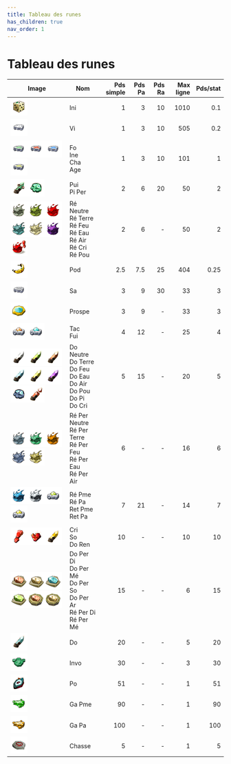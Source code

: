 ```yaml
---
title: Tableau des runes
has_children: true
nav_order: 1
---
```


# Tableau des runes

| Image 	| Nom                                                     	| Pds simple 	| Pds Pa 	| Pds Ra 	| Max ligne 	| Pds/stat 	|
|-------	|---------------------------------------------------------	|-----------:	|-------:	|-------:	|----------:	|---------:	|
| ![Rune Ini](assets/img/ini.png)| Ini                                                     	|          1 	|      3 	|     10 	|      1010 	|      0.1 	|
| ![Rune Vi](assets/img/vi.png)| Vi                                                      	|          1 	|      3 	|     10 	|       505 	|      0.2 	|
| ![Rune Fo](assets/img/fo.png)![Rune Ine](assets/img/ine.png)![Rune Cha](assets/img/cha.png)![Rune Age](assets/img/age.png)| Fo<br/>Ine<br/>Cha<br/>Age                                       	|          1 	|      3 	|     10 	|       101 	|        1 	|
| ![Rune Pui](assets/img/pui.png)![Rune Pi Per](assets/img/piper.png)| Pui<br/>Pi Per                                             	|          2 	|      6 	|     20 	|        50 	|        2 	|
| ![Rune Ré Neutre](assets/img/reneutre.png)![Rune Ré Terre](assets/img/reterre.png)![Rune Ré Feu](assets/img/refeu.png)![Rune Ré Eau](assets/img/reeau.png)![Rune Ré Air](assets/img/reair.png)![Rune Ré Pou](assets/img/repou.png)![Rune Ré Cri](assets/img/recri.png)| Ré Neutre<br/>Ré Terre<br/>Ré Feu<br/>Ré Eau<br/>Ré Air<br/>Ré Cri<br/>Ré Pou         	|          2 	|      6 	|      - 	|        50 	|        2 	|
| ![Rune Pod](assets/img/pod.png)| Pod                                                     	|        2.5 	|    7.5 	|     25 	|       404 	|     0.25 	|
| ![Rune Sa](assets/img/sa.png)| Sa                                                      	|          3 	|      9 	|     30 	|        33 	|        3 	|
| ![Rune Prospe](assets/img/prospe.png)| Prospe                                                  	|          3 	|      9 	|      - 	|        33 	|        3 	|
| ![Rune Tac](assets/img/tac.png)![Rune Fui](assets/img/fui.png)| Tac<br/>Fui                                                	|          4 	|     12 	|      - 	|        25 	|        4 	|
| ![Rune Do Neutre](assets/img/doneutre.png)![Rune Do Terre](assets/img/doterre.png)![Rune Do Feu](assets/img/dofeu.png)![Rune Do Eau](assets/img/doeau.png)![Rune Do Air](assets/img/doair.png)![Rune Do Pou](assets/img/dopou.png)![Rune Pi](assets/img/pi.png)![Rune Do Cri](assets/img/docri.png)| Do Neutre<br/>Do Terre<br/>Do Feu<br/>Do Eau<br/>Do Air<br/>Do Pou<br/>Do Pi<br/>Do Cri 	|          5 	|     15 	|      - 	|        20 	|        5 	|
| ![Rune Ré Per Neutre](assets/img/reperneutre.png)![Rune Ré Per Terre](assets/img/reperterre.png)![Rune Ré Per Feu](assets/img/reperfeu.png)![Rune Ré Per Eau](assets/img/repereau.png)![Rune Ré Per air](assets/img/reperair.png)| Ré Per Neutre<br/>Ré Per Terre<br/>Ré Per Feu<br/>Ré Per Eau<br/>Ré Per Air                     	|          6 	|      - 	|      - 	|        16 	|        6 	|
| ![Rune Ré Pa](assets/img/repa.png)![Rune Ré Pme](assets/img/repme.png)![Rune Ret Pme](assets/img/retpa.png)![Rune Ret Pme](assets/img/retpme.png)| Ré Pme<br/>Ré Pa<br/>Ret Pme<br/>Ret Pa                          	|          7 	|     21 	|      - 	|        14 	|        7 	|
| ![Rune Cri](assets/img/cri.png)![Rune So](assets/img/so.png)![Rune Do Ren](assets/img/doren.png)| Cri<br/>So<br/>Do Ren                                         	|         10 	|      - 	|      - 	|        10 	|       10 	|
| ![Rune Do Per Di](assets/img/doperdi.png)![Rune Do Per Mé](assets/img/doperme.png)![Rune Do Per So](assets/img/doperso.png)![Rune Do Per Ar](assets/img/doperar.png)![Rune Ré Per Di](assets/img/reperdi.png)![Rune Ré Per Mé](assets/img/reperme.png)| Do Per Di<br/>Do Per Mé<br/>Do Per So<br/>Do Per Ar<br/>Ré Per Di<br/>Ré Per Mé |         15 	|      - 	|      - 	|         6 	|       15 	|
| ![Rune Do](assets/img/do.png)| Do                                                      	|         20 	|      - 	|      - 	|         5 	|       20 	|
| ![Rune Invo](assets/img/invo.png)| Invo                                                    	|         30 	|      - 	|      - 	|         3 	|       30 	|
| ![Rune Po](assets/img/po.png)| Po                                                      	|         51 	|      - 	|      - 	|         1 	|       51 	|
| ![Rune Ga Pme](assets/img/gapme.png)| Ga Pme                                                  	|         90 	|      - 	|      - 	|         1 	|       90 	|
| ![Rune Ga Pa](assets/img/gapa.png)| Ga Pa                                                   	|        100 	|      - 	|      - 	|         1 	|      100 	|
| ![Rune de Chasse](assets/img/chasse.png)| Chasse                                                  	|          5 	|      - 	|      - 	|         1 	|        5 	|
